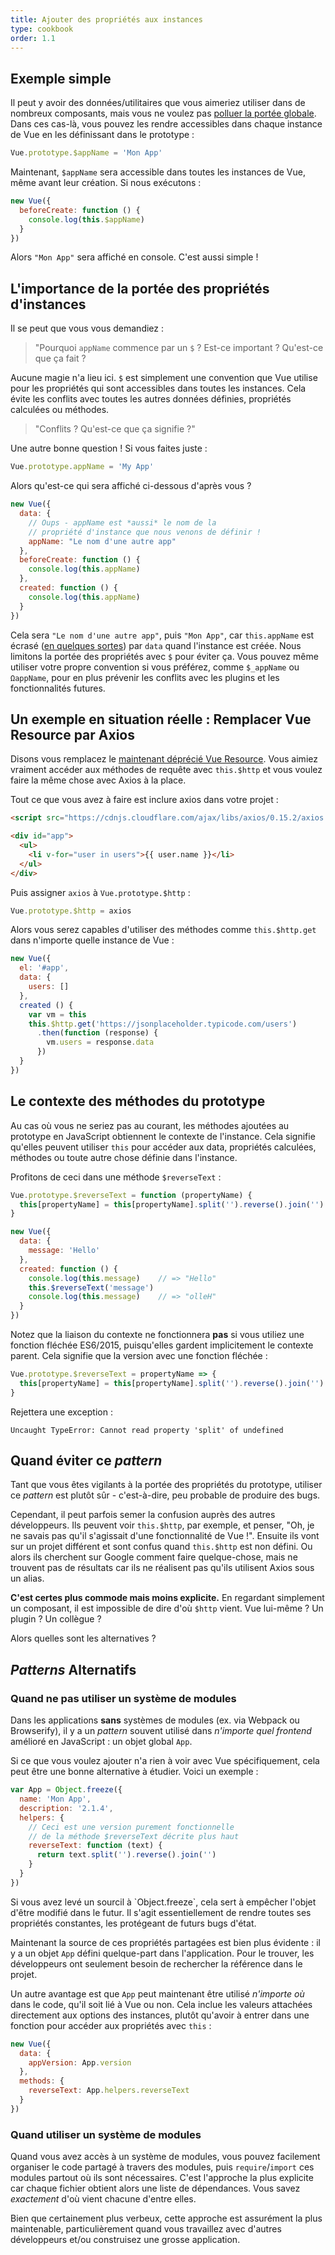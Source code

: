```yaml
---
title: Ajouter des propriétés aux instances
type: cookbook
order: 1.1
---
```


## Exemple simple

Il peut y avoir des données/utilitaires que vous aimeriez utiliser dans de nombreux composants, mais vous ne voulez pas [polluer la portée globale](https://github.com/getify/You-Dont-Know-JS/blob/master/scope%20%26%20closures/ch3.md). Dans ces cas-là, vous pouvez les rendre accessibles dans chaque instance de Vue en les définissant dans le prototype :

``` js
Vue.prototype.$appName = 'Mon App'
```

Maintenant, `$appName` sera accessible dans toutes les instances de Vue, même avant leur création. Si nous exécutons :

``` js
new Vue({
  beforeCreate: function () {
    console.log(this.$appName)
  }
})
```

Alors `"Mon App"` sera affiché en console. C'est aussi simple !

## L'importance de la portée des propriétés d'instances

Il se peut que vous vous demandiez :

> "Pourquoi `appName` commence par un `$` ? Est-ce important ? Qu'est-ce que ça fait ?

Aucune magie n'a lieu ici. `$` est simplement une convention que Vue utilise pour les propriétés qui sont accessibles dans toutes les instances. Cela évite les conflits avec toutes les autres données définies, propriétés calculées ou méthodes.

> "Conflits ? Qu'est-ce que ça signifie ?"

Une autre bonne question ! Si vous faites juste :

``` js
Vue.prototype.appName = 'My App'
```

Alors qu'est-ce qui sera affiché ci-dessous d'après vous ?

``` js
new Vue({
  data: {
    // Oups - appName est *aussi* le nom de la
    // propriété d'instance que nous venons de définir !
    appName: "Le nom d'une autre app"
  },
  beforeCreate: function () {
    console.log(this.appName)
  },
  created: function () {
    console.log(this.appName)
  }
})
```

Cela sera `"Le nom d'une autre app"`, puis `"Mon App"`, car `this.appName` est écrasé ([en quelques sortes](https://github.com/getify/You-Dont-Know-JS/blob/master/this%20%26%20object%20prototypes/ch5.md)) par `data` quand l'instance est créée. Nous limitons la portée des propriétés avec `$` pour éviter ça. Vous pouvez même utiliser votre propre convention si vous préférez, comme `$_appName` ou `ΩappName`, pour en plus prévenir les conflits avec les plugins et les fonctionnalités futures.

## Un exemple en situation réelle : Remplacer Vue Resource par Axios

Disons vous remplacez le [maintenant déprécié Vue Resource](https://medium.com/the-vue-point/retiring-vue-resource-871a82880af4). Vous aimiez vraiment accéder aux méthodes de requête avec `this.$http` et vous voulez faire la même chose avec Axios à la place.

Tout ce que vous avez à faire est inclure axios dans votre projet :

``` html
<script src="https://cdnjs.cloudflare.com/ajax/libs/axios/0.15.2/axios.js"></script>

<div id="app">
  <ul>
    <li v-for="user in users">{{ user.name }}</li>
  </ul>
</div>
```

Puis assigner `axios` à `Vue.prototype.$http` :

``` js
Vue.prototype.$http = axios
```

Alors vous serez capables d'utiliser des méthodes comme `this.$http.get` dans n'importe quelle instance de Vue :

``` js
new Vue({
  el: '#app',
  data: {
    users: []
  },
  created () {
    var vm = this
    this.$http.get('https://jsonplaceholder.typicode.com/users')
      .then(function (response) {
        vm.users = response.data
      })
  }
})
```

## Le contexte des méthodes du prototype

Au cas où vous ne seriez pas au courant, les méthodes ajoutées au prototype en JavaScript obtiennent le contexte de l'instance. Cela signifie qu'elles peuvent utiliser `this` pour accéder aux data, propriétés calculées, méthodes ou toute autre chose définie dans l'instance.

Profitons de ceci dans une méthode `$reverseText` :

``` js
Vue.prototype.$reverseText = function (propertyName) {
  this[propertyName] = this[propertyName].split('').reverse().join('')
}

new Vue({
  data: {
    message: 'Hello'
  },
  created: function () {
    console.log(this.message)    // => "Hello"
    this.$reverseText('message')
    console.log(this.message)    // => "olleH"
  }
})
```

Notez que la liaison du contexte ne fonctionnera __pas__ si vous utiliez une fonction fléchée ES6/2015, puisqu'elles gardent implicitement le contexte parent. Cela signifie que la version avec une fonction fléchée :

``` js
Vue.prototype.$reverseText = propertyName => {
  this[propertyName] = this[propertyName].split('').reverse().join('')
}
```

Rejettera une exception :

``` log
Uncaught TypeError: Cannot read property 'split' of undefined
```

## Quand éviter ce *pattern*

Tant que vous êtes vigilants à la portée des propriétés du prototype, utiliser ce *pattern* est plutôt sûr - c'est-à-dire, peu probable de produire des bugs.

Cependant, il peut parfois semer la confusion auprès des autres développeurs. Ils peuvent voir `this.$http`, par exemple, et penser, "Oh, je ne savais pas qu'il s'agissait d'une fonctionnalité de Vue !". Ensuite ils vont sur un projet différent et sont confus quand `this.$http` est non défini. Ou alors ils cherchent sur Google comment faire quelque-chose, mais ne trouvent pas de résultats car ils ne réalisent pas qu'ils utilisent Axios sous un alias.

__C'est certes plus commode mais moins explicite.__ En regardant simplement un composant, il est impossible de dire d'où `$http` vient. Vue lui-même ? Un plugin ? Un collègue ?

Alors quelles sont les alternatives ?

## *Patterns* Alternatifs

### Quand ne pas utiliser un système de modules

Dans les applications __sans__ systèmes de modules (ex. via Webpack ou Browserify), il y a un *pattern* souvent utilisé dans _n'importe quel_ *frontend* amélioré en JavaScript : un objet global `App`.

Si ce que vous voulez ajouter n'a rien à voir avec Vue spécifiquement, cela peut être une bonne alternative à étudier. Voici un exemple :

``` js
var App = Object.freeze({
  name: 'Mon App',
  description: '2.1.4',
  helpers: {
    // Ceci est une version purement fonctionnelle
    // de la méthode $reverseText décrite plus haut
    reverseText: function (text) {
      return text.split('').reverse().join('')
    }
  }
})
```

<p class="tip">Si vous avez levé un sourcil à `Object.freeze`, cela sert à empêcher l'objet d'être modifié dans le futur. Il s'agit essentiellement de rendre toutes ses propriétés constantes, les protégeant de futurs bugs d'état.</p>

Maintenant la source de ces propriétés partagées est bien plus évidente : il y a un objet `App` défini quelque-part dans l'application. Pour le trouver, les développeurs ont seulement besoin de rechercher la référence dans le projet.

Un autre avantage est que `App` peut maintenant être utilisé _n'importe où_ dans le code, qu'il soit lié à Vue ou non. Cela inclue les valeurs attachées directement aux options des instances, plutôt qu'avoir à entrer dans une fonction pour accéder aux propriétés avec `this` :

``` js
new Vue({
  data: {
    appVersion: App.version
  },
  methods: {
    reverseText: App.helpers.reverseText
  }
})
```

### Quand utiliser un système de modules

Quand vous avez accès à un système de modules, vous pouvez facilement organiser le code partagé à travers des modules, puis `require`/`import` ces modules partout où ils sont nécessaires. C'est l'approche la plus explicite car chaque fichier obtient alors une liste de dépendances. Vous savez _exactement_ d'où vient chacune d'entre elles.

Bien que certainement plus verbeux, cette approche est assurément la plus maintenable, particulièrement quand vous travaillez avec d'autres développeurs et/ou construisez une grosse application.

